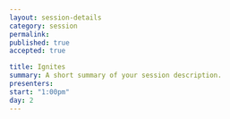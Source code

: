 ```yaml
---
layout: session-details
category: session
permalink:
published: true
accepted: true

title: Ignites
summary: A short summary of your session description.
presenters: 
start: "1:00pm"
day: 2
---
```


